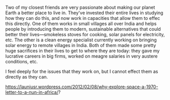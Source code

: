 Two of my closest friends are very passionate about making our planet Earth a better place to live in. They've invested their entire lives in studying how they can do this, and now work in capacities that allow them to effec this directly. One of them works in small villages all over India and helps people by introducing them to modern, sustainable alternatives that could better their lives—smokeless stoves for cooking, solar panels for electricity, etc. The other is a clean energy specialist currently working on bringing solar energy to remote villages in India. Both of them made some pretty huge sacrifices in their lives to get to where they are today: they gave my lucrative careers in big firms, worked on meagre salaries in very austere conditions, etc.

I feel deeply for the issues that they work on, but I cannot effect them as directly as they can.

https://launiusr.wordpress.com/2012/02/08/why-explore-space-a-1970-letter-to-a-nun-in-africa/?